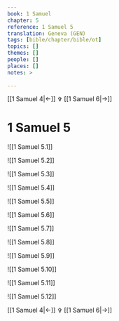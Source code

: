 ```yaml
---
book: 1 Samuel
chapter: 5
reference: 1 Samuel 5
translation: Geneva (GEN)
tags: [bible/chapter/bible/ot]
topics: []
themes: []
people: []
places: []
notes: >
  
---
```


[[1 Samuel 4|<-]] ✞ [[1 Samuel 6|->]]

# 1 Samuel 5

![[1 Samuel 5.1]]

![[1 Samuel 5.2]]

![[1 Samuel 5.3]]

![[1 Samuel 5.4]]

![[1 Samuel 5.5]]

![[1 Samuel 5.6]]

![[1 Samuel 5.7]]

![[1 Samuel 5.8]]

![[1 Samuel 5.9]]

![[1 Samuel 5.10]]

![[1 Samuel 5.11]]

![[1 Samuel 5.12]]

[[1 Samuel 4|<-]] ✞ [[1 Samuel 6|->]]

